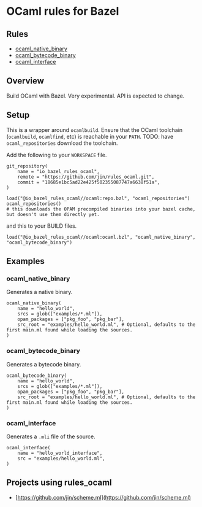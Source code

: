# OCaml rules for Bazel

## Rules

* [ocaml_native_binary](#ocaml_native_binary)
* [ocaml_bytecode_binary](#ocaml_bytecode_binary)
* [ocaml_interface](#ocaml_interface)

## Overview

Build OCaml with Bazel. Very experimental. API is expected to change.

## Setup

This is a wrapper around `ocamlbuild`. Ensure that the OCaml toolchain (`ocamlbuild`, `ocamlfind`, etc) is reachable in your `PATH`. TODO: have `ocaml_repositories` download the toolchain.

Add the following to your `WORKSPACE` file.

```bzl
git_repository(
    name = "io_bazel_rules_ocaml",
    remote = "https://github.com/jin/rules_ocaml.git",
    commit = "18685e1bc5ad22e425f502355087747a6638f51a",
)

load("@io_bazel_rules_ocaml//ocaml:repo.bzl", "ocaml_repositories")
ocaml_repositories() 
# this downloads the OPAM precompiled binaries into your bazel cache, but doesn't use them directly yet.
```

and this to your BUILD files.

```bzl
load("@io_bazel_rules_ocaml//ocaml:ocaml.bzl", "ocaml_native_binary", "ocaml_bytecode_binary")
```

## Examples

### ocaml_native_binary

Generates a native binary.

```bzl
ocaml_native_binary(
    name = "hello_world",
    srcs = glob(["examples/*.ml"]),
    opam_packages = ["pkg_foo", "pkg_bar"],
    src_root = "examples/hello_world.ml", # Optional, defaults to the first main.ml found while loading the sources.
)
```

### ocaml_bytecode_binary

Generates a bytecode binary.

```bzl
ocaml_bytecode_binary(
    name = "hello_world",
    srcs = glob(["examples/*.ml"]),
    opam_packages = ["pkg_foo", "pkg_bar"],
    src_root = "examples/hello_world.ml", # Optional, defaults to the first main.ml found while loading the sources.
)
```

### ocaml_interface

Generates a `.mli` file of the source.

```bzl
ocaml_interface(
    name = "hello_world_interface",
    src = "examples/hello_world.ml",
)
```

## Projects using rules_ocaml

- [https://github.com/jin/scheme.ml](https://github.com/jin/scheme.ml)
